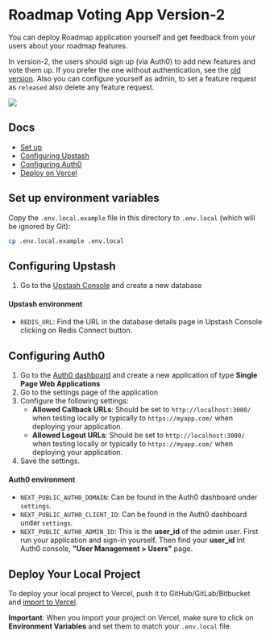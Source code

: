 # Roadmap Voting App Version-2 

You can deploy Roadmap application yourself and get feedback from your users about your roadmap features. 

In version-2, the users should sign up (via Auth0) to add new features and vote them up. If you prefer the one without authentication, see the [old version](https://github.com/vercel/next.js/tree/canary/examples/with-redis). Also you can configure yourself as admin, to set a feature request as `released` also delete any feature request.  



![](https://github.com/upstash/roadmap/blob/main/public/ss.png)

## Docs
- [Set up](#set-up-environment-variables)
- [Configuring Upstash](#configuring-upstash)
- [Configuring Auth0](#configuring-auth0)
- [Deploy on Vercel](#deploy-your-local-project)


## Set up environment variables

Copy the `.env.local.example` file in this directory to `.env.local` (which will be ignored by Git):

```bash
cp .env.local.example .env.local
```


## Configuring Upstash

1. Go to the [Upstash Console](https://console.upstash.com/) and create a new database

#### Upstash environment

- `REDIS_URL`: Find the URL in the database details page in Upstash Console clicking on Redis Connect button.


## Configuring Auth0

1. Go to the [Auth0 dashboard](https://manage.auth0.com/) and create a new application of type **Single Page Web Applications**
2. Go to the settings page of the application
3. Configure the following settings:
    - **Allowed Callback URLs**: Should be set to `http://localhost:3000/` when testing locally or typically to `https://myapp.com/` when deploying your application.
    - **Allowed Logout URLs**: Should be set to `http://localhost:3000/` when testing locally or typically to `https://myapp.com/` when deploying your application.
4. Save the settings.

#### Auth0 environment

- `NEXT_PUBLIC_AUTH0_DOMAIN`: Can be found in the Auth0 dashboard under `settings`.
- `NEXT_PUBLIC_AUTH0_CLIENT_ID`: Can be found in the Auth0 dashboard under `settings`.
- `NEXT_PUBLIC_AUTH0_ADMIN_ID`: This is the  **user_id** of the admin user. First run your application and sign-in yourself. Then find your **user_id** int Auth0 console, **"User Management > Users"** page.

## Deploy Your Local Project

To deploy your local project to Vercel, push it to GitHub/GitLab/Bitbucket and [import to Vercel](https://vercel.com/new?utm_source=github&utm_medium=readme&utm_campaign=upstash-roadmap).

**Important**: When you import your project on Vercel, make sure to click on **Environment Variables** and set them to match your `.env.local` file.
